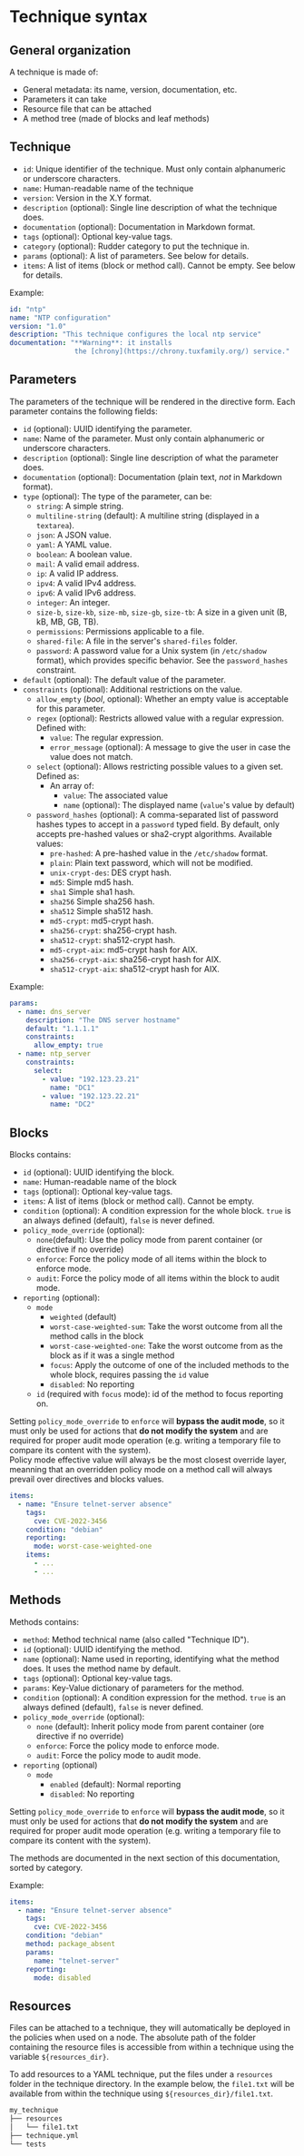 # Technique syntax

## General organization

A technique is made of:

* General metadata: its name, version, documentation, etc.
* Parameters it can take
* Resource file that can be attached
* A method tree (made of blocks and leaf methods)

## Technique

* `id`: Unique identifier of the technique. Must only contain alphanumeric or underscore characters.
* `name`: Human-readable name of the technique
* `version`: Version in the X.Y format.
* `description` (optional): Single line description of what the technique does.
* `documentation` (optional): Documentation in Markdown format.
* `tags` (optional): Optional key-value tags.
* `category` (optional): Rudder category to put the technique in.
* `params` (optional): A list of parameters. See below for details.
* `items`: A list of items (block or method call). Cannot be empty. See below for details.

Example:

```yaml
id: "ntp"
name: "NTP configuration"
version: "1.0"
description: "This technique configures the local ntp service"
documentation: "**Warning**: it installs
                the [chrony](https://chrony.tuxfamily.org/) service."
```

## Parameters

The parameters of the technique will be rendered in the directive form.
Each parameter contains the following fields:

* `id` (optional): UUID identifying the parameter.
* `name`: Name of the parameter. Must only contain alphanumeric or underscore characters.
* `description` (optional): Single line description of what the parameter does.
* `documentation` (optional): Documentation (plain text, *not* in Markdown format).
* `type` (optional): The type of the parameter, can be:
  * `string`: A simple string.
  * `multiline-string` (default): A multiline string (displayed in a `textarea`).
  * `json`: A JSON value.
  * `yaml`: A YAML value.
  * `boolean`: A boolean value.
  * `mail`: A valid email address.
  * `ip`: A valid IP address.
  * `ipv4`: A valid IPv4 address.
  * `ipv6`: A valid IPv6 address.
  * `integer`: An integer.
  * `size-b`, `size-kb`, `size-mb`, `size-gb`, `size-tb`: A size in a given unit (B, kB, MB, GB, TB).
  * `permissions`: Permissions applicable to a file.
  * `shared-file`: A file in the server's `shared-files` folder.
  * `password`: A password value for a Unix system (in `/etc/shadow` format), which provides specific behavior. See the `password_hashes` constraint.
* `default` (optional): The default value of the parameter.
* `constraints` (optional): Additional restrictions on the value.
  * `allow_empty` (_bool_, optional): Whether an empty value is acceptable for this parameter.
  * `regex` (optional): Restricts allowed value with a regular expression. Defined with:
    * `value`: The regular expression.
    * `error_message` (optional): A message to give the user in case the value does not match.
  * `select` (optional): Allows restricting possible values to a given set. Defined as:
    * An array of:
      * `value`: The associated value
      * `name` (optional): The displayed name (`value`'s value by default)
  * `password_hashes` (optional): A comma-separated list of password hashes types to accept in a `password` typed field. By default,
                                  only accepts pre-hashed values or sha2-crypt algorithms. Available values:
    * `pre-hashed`: A pre-hashed value in the `/etc/shadow` format.
    * `plain`: Plain text password, which will not be modified.
    * `unix-crypt-des`: DES crypt hash.
    * `md5`: Simple md5 hash.
    * `sha1` Simple sha1 hash.
    * `sha256` Simple sha256 hash.
    * `sha512` Simple sha512 hash.
    * `md5-crypt`: md5-crypt hash.
    * `sha256-crypt`: sha256-crypt hash.
    * `sha512-crypt`: sha512-crypt hash.
    * `md5-crypt-aix`: md5-crypt hash for AIX.
    * `sha256-crypt-aix`: sha256-crypt hash for AIX.
    * `sha512-crypt-aix`: sha512-crypt hash for AIX.

Example:

```yaml
params:
  - name: dns_server
    description: "The DNS server hostname"
    default: "1.1.1.1"
    constraints:
      allow_empty: true
  - name: ntp_server
    constraints:
      select:
        - value: "192.123.23.21"
          name: "DC1"
        - value: "192.123.22.21"
          name: "DC2"
```

## Blocks

Blocks contains:

* `id` (optional): UUID identifying the block.
* `name`: Human-readable name of the block
* `tags` (optional): Optional key-value tags.
* `items`: A list of items (block or method call). Cannot be empty.
* `condition` (optional): A condition expression for the whole block. `true` is an always defined (default), `false` is never defined.
* `policy_mode_override` (optional):
  * `none`(default): Use the policy mode from parent container (or directive if no override)
  * `enforce`: Force the policy mode of all items within the block to enforce mode.
  * `audit`: Force the policy mode of all items within the block to audit mode.
* `reporting` (optional):
  * `mode`
    * `weighted` (default)
    * `worst-case-weighted-sum`: Take the worst outcome from all the method calls in the block
    * `worst-case-weighted-one`: Take the worst outcome from as the block as if it was a single method
    * `focus`: Apply the outcome of one of the included methods to the whole block, requires passing the `id` value
    * `disabled`: No reporting
  * `id` (required with `focus` mode): id of the method to focus reporting on.

<div class="warning">
Setting <code class="hljs">policy_mode_override</code> to <code class="hljs">enforce</code> will <strong>bypass the audit mode</strong>, so it must only be used
for actions that <strong>do not modify the system</strong> and are required for proper audit mode operation (e.g.
writing a temporary file to compare its content with the system).
</div>

<div class="warning">Policy mode effective value will always be the most closest override layer, meanning that an overridden policy mode on a method call
will always prevail over directives and blocks values.</div>

```yaml
items:
  - name: "Ensure telnet-server absence"
    tags:
      cve: CVE-2022-3456
    condition: "debian"
    reporting:
      mode: worst-case-weighted-one
    items:
      - ...
      - ...
```

## Methods

Methods contains:

* `method`: Method technical name (also called "Technique ID").
* `id` (optional): UUID identifying the method.
* `name` (optional): Name used in reporting, identifying what the method does. It uses the method name by default.
* `tags` (optional): Optional key-value tags.
* `params`: Key-Value dictionary of parameters for the method.
* `condition` (optional): A condition expression for the method. `true` is an always defined (default), `false` is never defined.
* `policy_mode_override` (optional):
  * `none` (default): Inherit policy mode from parent container (ore directive if no override)
  * `enforce`: Force the policy mode to enforce mode.
  * `audit`: Force the policy mode to audit mode.
* `reporting` (optional)
  * `mode`
    * `enabled` (default): Normal reporting
    * `disabled`: No reporting

<div class="warning">
Setting <code class="hljs">policy_mode_override</code> to <code class="hljs">enforce</code> will <strong>bypass the audit mode</strong>, so it must only be used
for actions that <strong>do not modify the system</strong> and are required for proper audit mode operation (e.g.
writing a temporary file to compare its content with the system).
</div>

The methods are documented in the next section of this documentation, sorted by category.

Example:

```yaml
items:
  - name: "Ensure telnet-server absence"
    tags:
      cve: CVE-2022-3456
    condition: "debian"
    method: package_absent
    params:
      name: "telnet-server"
    reporting:
      mode: disabled
```

## Resources

Files can be attached to a technique, they will automatically be deployed in the policies when used on a node.
The absolute path of the folder containing the resource files is accessible from within a technique using the variable `${resources_dir}`.

To add resources to a YAML technique, put the files under a `resources` folder in the technique directory.
In the example below, the `file1.txt` will be available from within the technique using `${resources_dir}/file1.txt`.

```bash
my_technique
├── resources
│   └── file1.txt
├── technique.yml
└── tests
```
